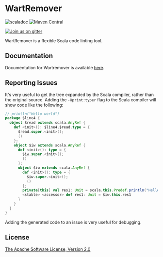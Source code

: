 # WartRemover

[![scaladoc](https://javadoc.io/badge2/org.wartremover/wartremover_2.13/javadoc.svg)](https://javadoc.io/doc/org.wartremover/wartremover_2.13/latest/org/wartremover/warts/index.html)
[![Maven Central](https://img.shields.io/maven-central/v/org.wartremover/wartremover_2.13?label=Maven%20Central&color=%236DBE42)](https://search.maven.org/search?q=g:%22org.wartremover%22%20AND%20a:%22wartremover_2.13%22)

[![Join us on gitter](http://badges.gitter.im/wartremover/Lobby.svg)](https://gitter.im/wartremover/Lobby)

WartRemover is a flexible Scala code linting tool.

## Documentation

Documentation for Wartremover is available [here](http://www.wartremover.org).

## Reporting Issues

It's very useful to get the tree expanded by the Scala compiler,
rather than the original source. Adding the `-Xprint:typer` flag to
the Scala compiler will show code like the following:

```scala
// println("Hello world")
package $line4 {
  object $read extends scala.AnyRef {
    def <init>(): $line4.$read.type = {
      $read.super.<init>();
      ()
    };
    object $iw extends scala.AnyRef {
      def <init>(): type = {
        $iw.super.<init>();
        ()
      };
      object $iw extends scala.AnyRef {
        def <init>(): type = {
          $iw.super.<init>();
          ()
        };
        private[this] val res1: Unit = scala.this.Predef.println("Hello world");
        <stable> <accessor> def res1: Unit = $iw.this.res1
      }
    }
  }
}
```

Adding the generated code to an issue is very useful for debugging.

## License

[The Apache Software License, Version 2.0](http://www.apache.org/licenses/LICENSE-2.0.txt)
